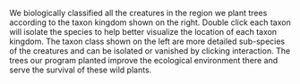 <style>
.eye {
    font-weight: 1000;
    font
}
:root {
    font-family: Times, "Times New Roman", Georgia, serif;
}
</style>

We biologically classified all the creatures in the region we plant trees according to the taxon kingdom shown on the right. Double click each taxon will isolate the species to help better visualize the location of each taxon kingdom. The taxon class shown on the left are more detailed sub-species of the creatures and can be isolated or vanished by clicking interaction. The trees our program planted improve the ecological environment there and serve the survival of these wild plants.